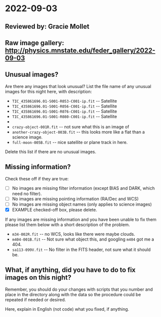 # 2022-09-03

## Reviewed by:  Gracie Mollet

## Raw image gallery: http://physics.mnstate.edu/feder_gallery/2022-09-03

## Unusual images?

Are there any images that look unusual? List the file name of any unusual images for this night here, with description:

+ `TIC_435861696.01-S001-R053-C001-ip.fit` -- Satellite 
+ `TIC_435861696.01-S001-R056-C001-ip.fit` -- Satellite
+ `TIC_435861696.01-S001-R076-C001-ip.fit` -- Satellite
+ `TIC_435861696.01-S001-R080-C001-ip.fit` -- Satellite 
+ 
+ `crazy-object-001R.fit` -- not sure what this is an image of
+ `another-crazy-object-003B.fit` -- this looks more like a flat than a science image.
+ `full-moon-005B.fit` -- nice satellite or plane track in here.

Delete this list if there are no unusual images.

## Missing information?

Check these off if they are true:

- [ ] No images are missing filter information (except BIAS and DARK, which need no filter).
- [ ] No images are missing pointing information (RA/Dec and WCS)
- [ ] No images are missing object names (only applies to science images)
- [x] EXAMPLE checked-off box, please delete.

If any images are missing information and you have been unable to fix them please list
them below with a short description of the problem.

+ `m34-002R.fit` -- no WCS, looks like there were maybe clouds.
+ `m404-001B.fit` -- Not sure what object this, and googling `m404` got me a 404.
+ `sa113-099V.fit` -- No filter in the FITS header, not sure what it should be.

## What, if anything, did you have to do to fix images on this night?

Remember, you should do your changes with scripts that you number and place in the
directory along with the data so the procedure could be repeated if needed or
desired.

Here, explain in English (not code) what you fixed, if anything.

